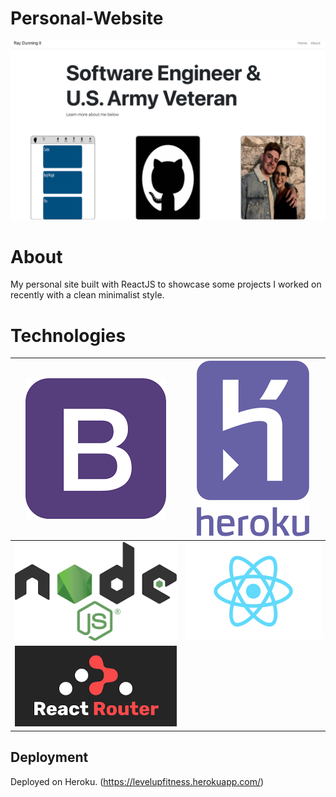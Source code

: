 # Personal-Website
![](src/images/Screen%20Shot%202021-01-03%20at%202.11.46%20PM.png)

# About 
My personal site built with ReactJS to showcase some projects I worked on recently with a clean minimalist style.  


# Technologies
| ![](src/images/Bootstrap.png)      | ![](src/images/Heroku.png) |
| ----------- | ----------- |
| ![](src/images/NodeJS.png)     | ![](src/images/ReactJS.png)      |
| ![](src/images/ReactRouter.png)   |         |


## Deployment
Deployed on Heroku. (https://levelupfitness.herokuapp.com/)
